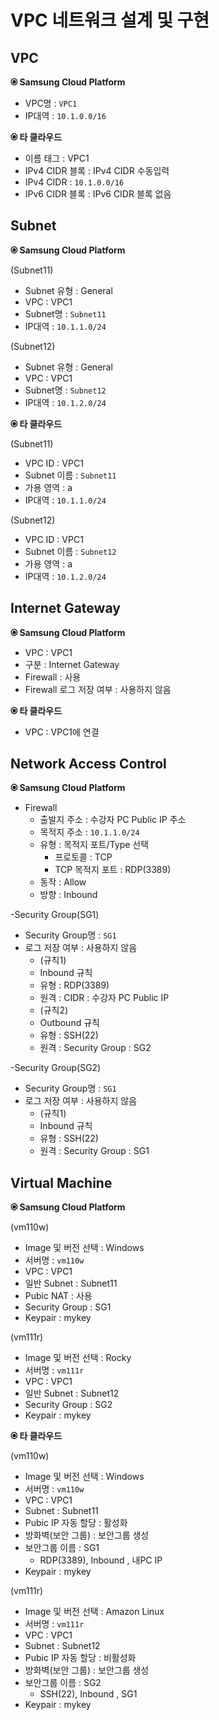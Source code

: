 # VPC 네트워크 설계 및 구현

## VPC 

**&#128906; Samsung Cloud Platform**

- VPC명 : `VPC1`
- IP대역 : `10.1.0.0/16`

**&#128906; 타 클라우드**

- 이름 태그 : VPC1
- IPv4 CIDR 블록 : IPv4 CIDR 수동입력
- IPv4 CIDR : `10.1.0.0/16`
- IPv6 CIDR 블록 : IPv6 CIDR 블록 없음

## Subnet

**&#128906; Samsung Cloud Platform**

(Subnet11)
- Subnet 유형 : General
- VPC : VPC1
- Subnet명 : `Subnet11`
- IP대역 : `10.1.1.0/24`
    
(Subnet12)  
- Subnet 유형 : General
- VPC : VPC1
- Subnet명 : `Subnet12`
- IP대역 : `10.1.2.0/24`
  
**&#128906; 타 클라우드**

(Subnet11)

- VPC ID : VPC1
- Subnet 이름 : `Subnet11`
- 가용 영역 : a
- IP대역 : `10.1.1.0/24`
    
(Subnet12)  

- VPC ID : VPC1
- Subnet 이름 : `Subnet12`
- 가용 영역 : a
- IP대역 : `10.1.2.0/24`

## Internet Gateway

**&#128906; Samsung Cloud Platform**

- VPC : VPC1
- 구분 : Internet Gateway
- Firewall : 사용
- Firewall 로그 저장 여부 : 사용하지 않음
  
**&#128906; 타 클라우드**

- VPC : VPC1에 연결

## Network Access Control

**&#128906; Samsung Cloud Platform**

- Firewall
  - 출발지 주소 : 수강자 PC Public IP 주소
  - 목적지 주소 : `10.1.1.0/24`
  - 유형 : 목적지 포트/Type 선택
     - 프로토콜 : TCP
     - TCP 목적지 포트 : RDP(3389)
  - 동작 : Allow
  - 방향 : Inbound

-Security Group(SG1)
  - Security Group명 : `SG1`
  - 로그 저장 여부 : 사용하지 않음
      - (규칙1)
      - Inbound 규칙
      - 유형 : RDP(3389)
      - 원격 : CIDR : 수강자 PC Public IP
      - (규칙2)
      - Outbound 규칙
      - 유형 : SSH(22)
      - 원격 : Security Group : SG2
    
-Security Group(SG2)
  - Security Group명 : `SG1`
  - 로그 저장 여부 : 사용하지 않음
      - (규칙1)
      - Inbound 규칙
      - 유형 : SSH(22)
      - 원격 : Security Group : SG1
  
## Virtual Machine

**&#128906; Samsung Cloud Platform**

(vm110w)
- Image 및 버전 선택 : Windows
- 서버명 : `vm110w`
- VPC : VPC1
- 일반 Subnet : Subnet11
- Pubic NAT : 사용
- Security Group : SG1
- Keypair : mykey

(vm111r)
- Image 및 버전 선택 : Rocky
- 서버명 : `vm111r`
- VPC : VPC1
- 일반 Subnet : Subnet12
- Security Group : SG2
- Keypair : mykey
  
**&#128906; 타 클라우드**

(vm110w)
- Image 및 버전 선택 : Windows
- 서버명 : `vm110w`
- VPC : VPC1
- Subnet : Subnet11
- Pubic IP 자동 할당 : 활성화
- 방화벽(보안 그룹) : 보안그룹 생성
- 보안그룹 이름 : SG1
  - RDP(3389), Inbound , 내PC IP
- Keypair : mykey

(vm111r)
- Image 및 버전 선택 : Amazon Linux
- 서버명 : `vm111r`
- VPC : VPC1
- Subnet : Subnet12
- Pubic IP 자동 할당 : 비활성화
- 방화벽(보안 그룹) : 보안그룹 생성
- 보안그룹 이름 : SG2
  - SSH(22), Inbound , SG1
- Keypair : mykey






